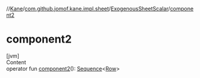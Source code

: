 //[Kane](../../index.md)/[com.github.jomof.kane.impl.sheet](../index.md)/[ExogenousSheetScalar](index.md)/[component2](component2.md)



# component2  
[jvm]  
Content  
operator fun [component2](component2.md)(): [Sequence](https://kotlinlang.org/api/latest/jvm/stdlib/kotlin.sequences/-sequence/index.html)<[Row](../../com.github.jomof.kane.api/-row/index.md)>  




